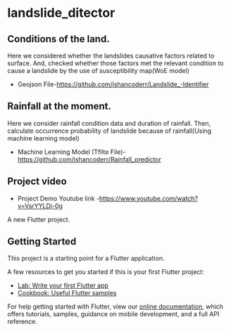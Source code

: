 # landslide_ditector


## Conditions of the land.

Here we considered whether the landslides causative factors related to surface. And,
checked whether those factors met the relevant condition to cause a landslide by the use of susceptibility map(WoE model)

- Geojson File-https://github.com/ishancoderr/Landslide_-Identifier
 
## Rainfall at the moment.

 Here we consider rainfall condition data and duration of rainfall. Then,
 calculate occurrence probability of landslide because of rainfall(Using machine learning model)

- Machine Learning Model (Tflite File)- https://github.com/ishancoderr/Rainfall_predictor

## Project video

- Project Demo Youtube link -https://www.youtube.com/watch?v=VsrYYLDj-0g






A new Flutter project.

## Getting Started

This project is a starting point for a Flutter application.

A few resources to get you started if this is your first Flutter project:

- [Lab: Write your first Flutter app](https://flutter.dev/docs/get-started/codelab)
- [Cookbook: Useful Flutter samples](https://flutter.dev/docs/cookbook)

For help getting started with Flutter, view our
[online documentation](https://flutter.dev/docs), which offers tutorials,
samples, guidance on mobile development, and a full API reference.
